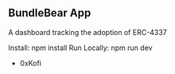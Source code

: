 ## BundleBear App

A dashboard tracking the adoption of ERC-4337

Install: npm install
Run Locally: npm run dev

- 0xKofi
